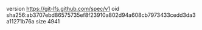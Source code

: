version https://git-lfs.github.com/spec/v1
oid sha256:ab3707ebd86575735ef8f23910a802d94a608cb7973433cedd3da3a11271b76a
size 4941
